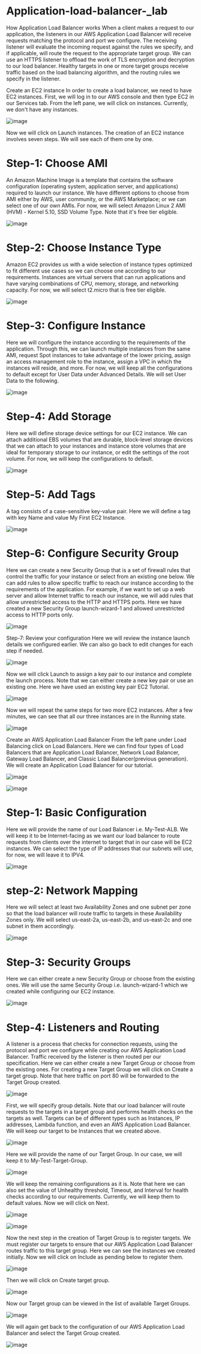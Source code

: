 # Application-load-balancer-_lab

How Application Load Balancer works
When a client makes a request to our application, the listeners in our AWS Application Load Balancer will receive requests matching the protocol and port we configure. The receiving listener will evaluate the incoming request against the rules we specify, and if applicable, will route the request to the appropriate target group. We can use an HTTPS listener to offload the work of TLS encryption and decryption to our load balancer. Healthy targets in one or more target groups receive traffic based on the load balancing algorithm, and the routing rules we specify in the listener.

Create an EC2 instance
In order to create a load balancer, we need to have EC2 instances. First, we will log in to our AWS console and then type EC2 in our Services tab. From the left pane, we will click on instances. Currently, we don't have any instances.

![image](https://user-images.githubusercontent.com/103466963/175605530-564dca02-73eb-4e15-bc1c-18a56282ea33.png)

Now we will click on Launch instances. The creation of an EC2 instance involves seven steps. We will see each of them one by one.

# Step-1: Choose AMI
An Amazon Machine Image is a template that contains the software configuration (operating system, application server, and applications) required to launch our instance. We have different options to choose from AMI either by AWS, user community, or the AWS Marketplace; or we can select one of our own AMIs. For now, we will select Amazon Linux 2 AMI (HVM) - Kernel 5.10, SSD Volume Type. Note that it's free tier eligible.

![image](https://user-images.githubusercontent.com/103466963/175607722-ceafbad4-7f4e-43a2-94df-2255be44c658.png)

# Step-2: Choose Instance Type
Amazon EC2 provides us with a wide selection of instance types optimized to fit different use cases so we can choose one according to our requirements. Instances are virtual servers that can run applications and have varying combinations of CPU, memory, storage, and networking capacity. For now, we will select t2.micro that is free tier eligible.

![image](https://user-images.githubusercontent.com/103466963/175608078-c9253b96-0147-433b-a600-1fbbc49c1534.png)

# Step-3: Configure Instance
Here we will configure the instance according to the requirements of the application. Through this, we can launch multiple instances from the same AMI, request Spot instances to take advantage of the lower pricing, assign an access management role to the instance, assign a VPC in which the instances will reside, and more. For now, we will keep all the configurations to default except for User Data under Advanced Details. We will set User Data to the following.

![image](https://user-images.githubusercontent.com/103466963/175608555-bc405f4c-4afd-433b-b801-1857834bf62c.png)

# Step-4: Add Storage
Here we will define storage device settings for our EC2 instance. We can attach additional EBS volumes that are durable, block-level storage devices that we can attach to your instances and instance store volumes that are ideal for temporary storage to our instance, or edit the settings of the root volume. For now, we will keep the configurations to default.

![image](https://user-images.githubusercontent.com/103466963/175608902-18142e29-d692-4f7c-8852-916947b8f04b.png)

# Step-5: Add Tags
A tag consists of a case-sensitive key-value pair. Here we will define a tag with key Name and value My First EC2 Instance.

![image](https://user-images.githubusercontent.com/103466963/175609013-9f5a288b-2c07-4e57-8037-06eda69e99f3.png)


# Step-6: Configure Security Group
Here we can create a new Security Group that is a set of firewall rules that control the traffic for your instance or select from an existing one below. We can add rules to allow specific traffic to reach our instance according to the requirements of the application. For example, if we want to set up a web server and allow Internet traffic to reach our instance, we will add rules that allow unrestricted access to the HTTP and HTTPS ports. Here we have created a new Security Group launch-wizard-1 and allowed unrestricted access to HTTP ports only.

![image](https://user-images.githubusercontent.com/103466963/175609121-cdaa852f-65ea-4101-96db-5b68e06d1c34.png)

Step-7: Review your configuration
Here we will review the instance launch details we configured earlier. We can also go back to edit changes for each step if needed.

![image](https://user-images.githubusercontent.com/103466963/175609197-7567a473-22da-4bb2-9bc8-f632ba5da7fd.png)

Now we will click Launch to assign a key pair to our instance and complete the launch process. Note that we can either create a new key pair or use an existing one. Here we have used an existing key pair EC2 Tutorial.

![image](https://user-images.githubusercontent.com/103466963/175609407-f3214f47-4fb9-49be-bd95-a594a90a8476.png)

Now we will repeat the same steps for two more EC2 instances. After a few minutes, we can see that all our three instances are in the Running state.

 ![image](https://user-images.githubusercontent.com/103466963/175609549-eebf9058-b6c3-4e90-9f31-243a4d671ca1.png)

Create an AWS Application Load Balancer
From the left pane under Load Balancing click on Load Balancers. Here we can find four types of Load Balancers that are Application Load Balancer, Network Load Balancer, Gateway Load Balancer, and Classic Load Balancer(previous generation). We will create an Application Load Balancer for our tutorial.


![image](https://user-images.githubusercontent.com/103466963/175609675-f7e8a3e4-8beb-42c4-b9de-b923b4211949.png)

![image](https://user-images.githubusercontent.com/103466963/175609760-f235a179-c2c0-4b75-b6ec-859c73fc3674.png)

# Step-1: Basic Configuration
Here we will provide the name of our Load Balancer i.e. My-Test-ALB. We will keep it to be Internet-facing as we want our load balancer to route requests from clients over the internet to target that in our case will be EC2 instances. We can select the type of IP addresses that our subnets will use, for now, we will leave it to IPV4.

 ![image](https://user-images.githubusercontent.com/103466963/175610402-de1a52ee-511f-4424-98a1-9af2af22826b.png)


# step-2: Network Mapping
Here we will select at least two Availability Zones and one subnet per zone so that the load balancer will route traffic to targets in these Availability Zones only. We will select us-east-2a, us-east-2b, and us-east-2c and one subnet in them accordingly.

![image](https://user-images.githubusercontent.com/103466963/175610564-f1571f0c-7928-4f30-bae6-8d6c75f6bdfa.png)

# Step-3: Security Groups
Here we can either create a new Security Group or choose from the existing ones. We will use the same Security Group i.e. launch-wizard-1 which we created while configuring our EC2 instance.

![image](https://user-images.githubusercontent.com/103466963/175610702-8fa272a0-151f-403a-89ac-8f5c82cdde43.png)

# Step-4: Listeners and Routing
A listener is a process that checks for connection requests, using the protocol and port we configure while creating our AWS Application Load Balancer. Traffic received by the listener is then routed per our specification. Here we can either create a new Target Group or choose from the existing ones. For creating a new Target Group we will click on Create a target group. Note that here traffic on port 80 will be forwarded to the Target Group created.

![image](https://user-images.githubusercontent.com/103466963/175610830-1344b45b-037e-4114-9c81-1806d4e78ad4.png)

First, we will specify group details. Note that our load balancer will route requests to the targets in a target group and performs health checks on the targets as well. Targets can be of different types such as Instances, IP addresses, Lambda function, and even an AWS Application Load Balancer. We will keep our target to be Instances that we created above.

![image](https://user-images.githubusercontent.com/103466963/175610937-badc9ec9-3637-47ad-8939-9fc5185b72d9.png)

Here we will provide the name of our Target Group. In our case, we will keep it to My-Test-Target-Group.

![image](https://user-images.githubusercontent.com/103466963/175611016-2a1e8a18-a102-4be1-9c4a-8567c224b0f9.png)

We will keep the remaining configurations as it is. Note that here we can also set the value of Unhealthy threshold, Timeout, and Interval for health checks according to our requirements. Currently, we will keep them to default values. Now we will click on Next.

![image](https://user-images.githubusercontent.com/103466963/175611359-e887201d-b7ad-472f-a945-d6968d0a2270.png)
 
![image](https://user-images.githubusercontent.com/103466963/175611424-2f917315-7997-4aef-bf17-96aa9ed48a79.png)

Now the next step in the creation of Target Group is to register targets. We must register our targets to ensure that our AWS Application Load Balancer routes traffic to this target group. Here we can see the instances we created initially. Now we will click on Include as pending below to register them.

![image](https://user-images.githubusercontent.com/103466963/175611541-0c9ba124-55a7-4a10-9b8c-534bce666650.png)

Then we will click on Create target group.

![image](https://user-images.githubusercontent.com/103466963/175611595-72240163-89d0-41b0-885b-ff4fa770f2fe.png)


Now our Target group can be viewed in the list of available Target Groups.

![image](https://user-images.githubusercontent.com/103466963/175611715-67f483fa-4359-45d0-9fba-2e165c2992c9.png)

We will again get back to the configuration of our AWS Application Load Balancer and select the Target Group created.

![image](https://user-images.githubusercontent.com/103466963/175611968-bf8795d2-55f1-4296-9b1d-f7fa51aa2de0.png)


 
